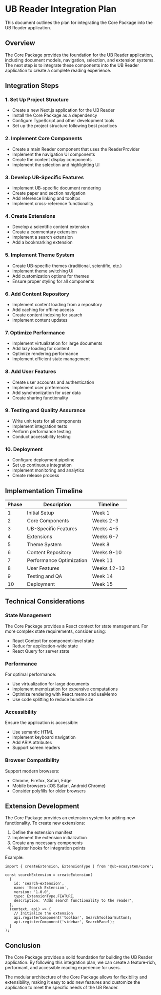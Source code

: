 # UB Reader Integration Plan

This document outlines the plan for integrating the Core Package into the UB Reader application.

## Overview

The Core Package provides the foundation for the UB Reader application, including document models, navigation, selection, and extension systems. The next step is to integrate these components into the UB Reader application to create a complete reading experience.

## Integration Steps

### 1. Set Up Project Structure

- Create a new Next.js application for the UB Reader
- Install the Core Package as a dependency
- Configure TypeScript and other development tools
- Set up the project structure following best practices

### 2. Implement Core Components

- Create a main Reader component that uses the ReaderProvider
- Implement the navigation UI components
- Create the content display components
- Implement the selection and highlighting UI

### 3. Develop UB-Specific Features

- Implement UB-specific document rendering
- Create paper and section navigation
- Add reference linking and tooltips
- Implement cross-reference functionality

### 4. Create Extensions

- Develop a scientific content extension
- Create a commentary extension
- Implement a search extension
- Add a bookmarking extension

### 5. Implement Theme System

- Create UB-specific themes (traditional, scientific, etc.)
- Implement theme switching UI
- Add customization options for themes
- Ensure proper styling for all components

### 6. Add Content Repository

- Implement content loading from a repository
- Add caching for offline access
- Create content indexing for search
- Implement content updates

### 7. Optimize Performance

- Implement virtualization for large documents
- Add lazy loading for content
- Optimize rendering performance
- Implement efficient state management

### 8. Add User Features

- Create user accounts and authentication
- Implement user preferences
- Add synchronization for user data
- Create sharing functionality

### 9. Testing and Quality Assurance

- Write unit tests for all components
- Implement integration tests
- Perform performance testing
- Conduct accessibility testing

### 10. Deployment

- Configure deployment pipeline
- Set up continuous integration
- Implement monitoring and analytics
- Create release process

## Implementation Timeline

| Phase | Description              | Timeline    |
| ----- | ------------------------ | ----------- |
| 1     | Initial Setup            | Week 1      |
| 2     | Core Components          | Weeks 2-3   |
| 3     | UB-Specific Features     | Weeks 4-5   |
| 4     | Extensions               | Weeks 6-7   |
| 5     | Theme System             | Week 8      |
| 6     | Content Repository       | Weeks 9-10  |
| 7     | Performance Optimization | Week 11     |
| 8     | User Features            | Weeks 12-13 |
| 9     | Testing and QA           | Week 14     |
| 10    | Deployment               | Week 15     |

## Technical Considerations

### State Management

The Core Package provides a React context for state management. For more complex state requirements, consider using:

- React Context for component-level state
- Redux for application-wide state
- React Query for server state

### Performance

For optimal performance:

- Use virtualization for large documents
- Implement memoization for expensive computations
- Optimize rendering with React.memo and useMemo
- Use code splitting to reduce bundle size

### Accessibility

Ensure the application is accessible:

- Use semantic HTML
- Implement keyboard navigation
- Add ARIA attributes
- Support screen readers

### Browser Compatibility

Support modern browsers:

- Chrome, Firefox, Safari, Edge
- Mobile browsers (iOS Safari, Android Chrome)
- Consider polyfills for older browsers

## Extension Development

The Core Package provides an extension system for adding new functionality. To create new extensions:

1. Define the extension manifest
2. Implement the extension initialization
3. Create any necessary components
4. Register hooks for integration points

Example:

```tsx
import { createExtension, ExtensionType } from '@ub-ecosystem/core';

const searchExtension = createExtension(
  {
    id: 'search-extension',
    name: 'Search Extension',
    version: '1.0.0',
    type: ExtensionType.FEATURE,
    description: 'Adds search functionality to the reader',
  },
  (context, api) => {
    // Initialize the extension
    api.registerComponent('toolbar', SearchToolbarButton);
    api.registerComponent('sidebar', SearchPanel);
  }
);
```

## Conclusion

The Core Package provides a solid foundation for building the UB Reader application. By following this integration plan, we can create a feature-rich, performant, and accessible reading experience for users.

The modular architecture of the Core Package allows for flexibility and extensibility, making it easy to add new features and customize the application to meet the specific needs of the UB Reader.

